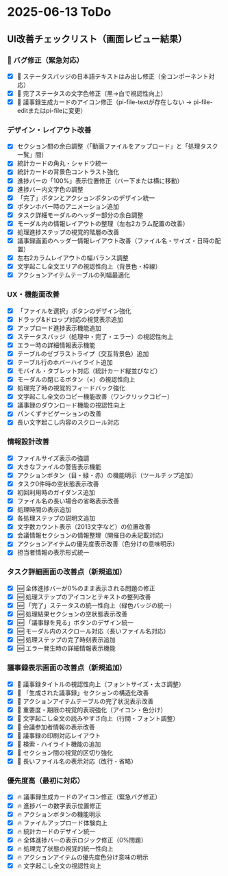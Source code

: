 # 2025-06-13 ToDo

## UI改善チェックリスト（画面レビュー結果）

### 🐛 バグ修正（緊急対応）
- [x] 🚨 ステータスバッジの日本語テキストはみ出し修正（全コンポーネント対応）
- [x] 🚨 完了ステータスの文字色修正（黒→白で視認性向上）
- [x] 🚨 議事録生成カードのアイコン修正（pi-file-textが存在しない → pi-file-editまたはpi-fileに変更）

### デザイン・レイアウト改善
- [x] セクション間の余白調整（「動画ファイルをアップロード」と「処理タスク一覧」間）
- [x] 統計カードの角丸・シャドウ統一
- [x] 統計カードの背景色コントラスト強化
- [x] 進捗バーの「100%」表示位置修正（バー下または横に移動）
- [x] 進捗バー内文字色の調整
- [x] 「完了」ボタンとアクションボタンのデザイン統一
- [x] ボタンホバー時のアニメーション追加
- [x] タスク詳細モーダルのヘッダー部分の余白調整
- [x] モーダル内の情報レイアウトの整理（左右2カラム配置の改善）
- [x] 処理進捗ステップの視覚的階層の改善
- [x] 議事録画面のヘッダー情報レイアウト改善（ファイル名・サイズ・日時の配置）
- [x] 左右2カラムレイアウトの幅バランス調整
- [x] 文字起こし全文エリアの視認性向上（背景色・枠線）
- [x] アクションアイテムテーブルの列幅最適化

### UX・機能面改善
- [x] 「ファイルを選択」ボタンのデザイン強化
- [x] ドラッグ&ドロップ対応の視覚表示追加
- [x] アップロード進捗表示機能追加
- [x] ステータスバッジ（処理中・完了・エラー）の視認性向上
- [x] エラー時の詳細情報表示機能
- [x] テーブルのゼブラストライプ（交互背景色）追加
- [x] テーブル行のホバーハイライト追加
- [x] モバイル・タブレット対応（統計カード縦並びなど）
- [x] モーダルの閉じるボタン（×）の視認性向上
- [x] 処理完了時の視覚的フィードバック強化
- [x] 文字起こし全文のコピー機能改善（ワンクリックコピー）
- [x] 議事録のダウンロード機能の視認性向上
- [x] パンくずナビゲーションの改善
- [x] 長い文字起こし内容のスクロール対応

### 情報設計改善
- [x] ファイルサイズ表示の強調
- [x] 大きなファイルの警告表示機能
- [x] アクションボタン（目・緑・赤）の機能明示（ツールチップ追加）
- [x] タスク0件時の空状態表示改善
- [x] 初回利用時のガイダンス追加
- [x] ファイル名の長い場合の省略表示改善
- [x] 処理時間の表示追加
- [x] 各処理ステップの説明文追加
- [x] 文字数カウント表示（2013文字など）の位置改善
- [x] 会議情報セクションの情報整理（開催日の未記載対応）
- [x] アクションアイテムの優先度表示改善（色分けの意味明示）
- [x] 担当者情報の表示形式統一

### タスク詳細画面の改善点（新規追加）
- [x] 🆕 全体進捗バーが0%のまま表示される問題の修正
- [x] 🆕 処理ステップのアイコンとテキストの整列改善
- [x] 🆕 「完了」ステータスの統一性向上（緑色バッジの統一）
- [x] 🆕 処理結果セクションの空状態表示改善
- [x] 🆕 「議事録を見る」ボタンのデザイン統一
- [x] 🆕 モーダル内のスクロール対応（長いファイル名対応）
- [x] 🆕 処理ステップの完了時刻表示追加
- [x] 🆕 エラー発生時の詳細情報表示機能

### 議事録表示画面の改善点（新規追加）
- [x] 📝 議事録タイトルの視認性向上（フォントサイズ・太さ調整）
- [x] 📝 「生成された議事録」セクションの構造化改善
- [x] 📝 アクションアイテムテーブルの完了状況表示改善
- [x] 📝 重要度・期限の視覚的表現強化（アイコン・色分け）
- [x] 📝 文字起こし全文の読みやすさ向上（行間・フォント調整）
- [x] 📝 会議参加者情報の表示改善
- [x] 📝 議事録の印刷対応レイアウト
- [x] 📝 検索・ハイライト機能の追加
- [x] 📝 セクション間の視覚的区切り強化
- [x] 📝 長いファイル名の表示対応（改行・省略）

### 優先度高（最初に対応）
- [x] 🔥 議事録生成カードのアイコン修正（緊急バグ修正）
- [x] 🔥 進捗バーの数字表示位置修正
- [x] 🔥 アクションボタンの機能明示
- [x] 🔥 ファイルアップロード体験向上
- [x] 🔥 統計カードのデザイン統一
- [x] 🔥 全体進捗バーの表示ロジック修正（0%問題）
- [x] 🔥 処理完了状態の視覚的統一性向上
- [x] 🔥 アクションアイテムの優先度色分け意味の明示
- [x] 🔥 文字起こし全文の視認性向上 